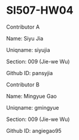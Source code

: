 # SI507-HW04

Contributor A

Name: Siyu Jia

Uniqname: siyujia

Section: 009 (Jie-we Wu)

Github ID: pansyjia



Contributor B

Name: Mingyue Gao

Uniqname: gmingyue

Section: 009 (Jie-we Wu)

Github ID: angiegao95
